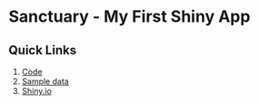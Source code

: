 # Sanctuary - My First Shiny App
## Quick Links
  1. [Code](docs/App.R)
  2. [Sample data](docs/Data0219.csv)
  3. [Shiny.io](https://gdxj.shinyapps.io/SanctuaryApp/)
